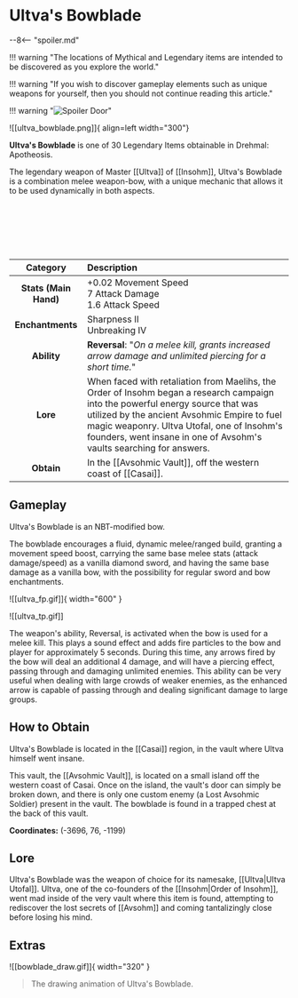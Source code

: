 # Ultva's Bowblade

--8<-- "spoiler.md"

!!! warning "The locations of Mythical and Legendary items are intended to be discovered as you explore the world."

!!! warning "If you wish to discover gameplay elements such as unique weapons for yourself, then you should not continue reading this article."

!!! warning "![Spoiler Door](/assets/img/spoiler_door.png)"

![[ultva_bowblade.png]]{ align=left width="300"}

**Ultva's Bowblade** is one of 30 Legendary Items obtainable in Drehmal: Apotheosis.

The legendary weapon of Master [[Ultva]] of [[Insohm]], Ultva's Bowblade is a combination melee weapon-bow, with a unique mechanic that allows it to be used dynamically in both aspects.

<br> <br> <br> <br> <br>

| Category | Description |
|:--------------------------------:|:-----------------------------------------------------------------------------------------------------------------------------------------------------------------------------|
| **Stats (Main Hand)**         | +0.02 Movement Speed <br> 7 Attack Damage <br> 1.6 Attack Speed         |
| **Enchantments**              | Sharpness II <br> Unbreaking IV |
| **Ability**                   | **Reversal**: "*On a melee kill, grants increased arrow damage and unlimited piercing for a short time.*" |
| **Lore**                      | When faced with retaliation from Maelihs, the Order of Insohm began a research campaign into the powerful energy source that was utilized by the ancient Avsohmic Empire to fuel magic weaponry. Ultva Utofal, one of Insohm's founders, went insane in one of Avsohm's vaults searching for answers. |
| **Obtain**                    | In the [[Avsohmic Vault]], off the western coast of [[Casai]].   |  

## Gameplay
Ultva's Bowblade is an NBT-modified bow.

The bowblade encourages a fluid, dynamic melee/ranged build, granting a movement speed boost, carrying the same base melee stats (attack damage/speed) as a vanilla diamond sword, and having the same base damage as a vanilla bow, with the possibility for regular sword and bow enchantments.

![[ultva_fp.gif]]{ width="600" }

![[ultva_tp.gif]]

The weapon's ability, Reversal, is activated when the bow is used for a melee kill. This plays a sound effect and adds fire particles to the bow and player for approximately 5 seconds. During this time, any arrows fired by the bow will deal an additional 4 damage, and will have a piercing effect, passing through and damaging unlimited enemies. This ability can be very useful when dealing with large crowds of weaker enemies, as the enhanced arrow is capable of passing through and dealing significant damage to large groups.

## How to Obtain
Ultva's Bowblade is located in the [[Casai]] region, in the vault where Ultva himself went insane.

This vault, the [[Avsohmic Vault]], is located on a small island off the western coast of Casai. Once on the island, the vault's door can simply be broken down, and there is only one custom enemy (a Lost Avsohmic Soldier) present in the vault. The bowblade is found in a trapped chest at the back of this vault.

**Coordinates:** (-3696, 76, -1199)

## Lore
Ultva's Bowblade was the weapon of choice for its namesake, [[Ultva|Ultva Utofal]]. Ultva, one of the co-founders of the [[Insohm|Order of Insohm]], went mad inside of the very vault where this item is found, attempting to rediscover the lost secrets of [[Avsohm]] and coming tantalizingly close before losing his mind.

## Extras

![[bowblade_draw.gif]]{ width="320" }
> The drawing animation of Ultva's Bowblade.